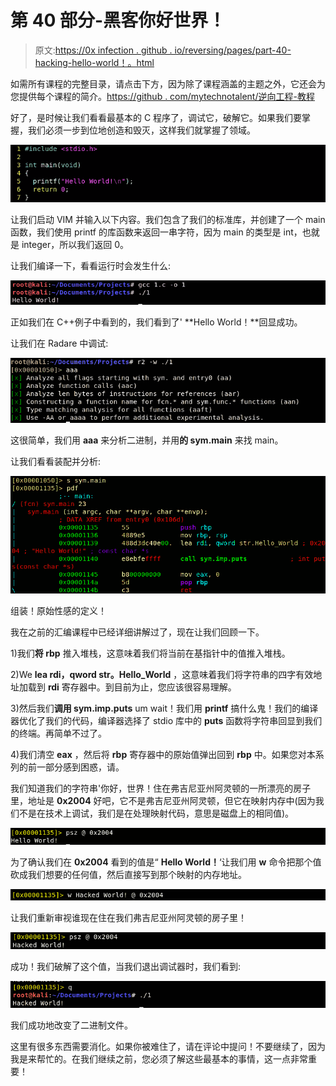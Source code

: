 # 第 40 部分-黑客你好世界！

> 原文:[https://0x infection . github . io/reversing/pages/part-40-hacking-hello-world！。html](https://0xinfection.github.io/reversing/pages/part-40-hacking-hello-world!.html)

如需所有课程的完整目录，请点击下方，因为除了课程涵盖的主题之外，它还会为您提供每个课程的简介。[https://github . com/mytechnotalent/逆向工程-教程](https://github.com/mytechnotalent/Reverse-Engineering-Tutorial)

好了，是时候让我们看看最基本的 C 程序了，调试它，破解它。如果我们要掌握，我们必须一步到位地创造和毁灭，这样我们就掌握了领域。

![](img/73b404fab4693ce47cd0981bdab144b9.png)

让我们启动 VIM 并输入以下内容。我们包含了我们的标准库，并创建了一个 main 函数，我们使用 printf 的库函数来返回一串字符，因为 main 的类型是 int，也就是 integer，所以我们返回 0。

让我们编译一下，看看运行时会发生什么:

![](img/9957474ebf05b3b20dcbb58bc40985f4.png)

正如我们在 C++例子中看到的，我们看到了' **Hello World！**回显成功。

让我们在 Radare 中调试:

![](img/9fd84aa8d94bef2e043479ec147cc647.png)

这很简单，我们用 **aaa** 来分析二进制，并用**的 sym.main** 来找 main。

让我们看看装配并分析:

![](img/33358e09144be0647c5087cf6e9e083f.png)

组装！原始性感的定义！

我在之前的汇编课程中已经详细讲解过了，现在让我们回顾一下。

1)我们**将 rbp** 推入堆栈，这意味着我们将当前在基指针中的值推入堆栈。

2)We **lea rdi，qword str。Hello_World** ，这意味着我们将字符串的四字有效地址加载到 **rdi** 寄存器中。到目前为止，您应该很容易理解。

3)然后我们**调用 sym.imp.puts** um wait！我们用 **printf** 搞什么鬼！我们的编译器优化了我们的代码，编译器选择了 stdio 库中的 **puts** 函数将字符串回显到我们的终端。再简单不过了。

4)我们清空 **eax** ，然后将 **rbp** 寄存器中的原始值弹出回到 **rbp** 中。如果您对本系列的前一部分感到困惑，请。

我们知道我们的字符串'你好，世界！住在弗吉尼亚州阿灵顿的一所漂亮的房子里，地址是 **0x2004** 好吧，它不是弗吉尼亚州阿灵顿，但它在映射内存中(因为我们不是在技术上调试，我们是在处理映射代码，意思是磁盘上的相同值)。

![](img/cbd0f235deb0872601b7a63afd905b9d.png)

为了确认我们在 **0x2004** 看到的值是“ **Hello World！**‘让我们用 **w** 命令把那个值砍成我们想要的任何值，然后直接写到那个映射的内存地址。

![](img/9b43b87d9a938cf07e84a860f8adde15.png)

让我们重新审视谁现在住在我们弗吉尼亚州阿灵顿的房子里！

![](img/97aa9ab33c884c55da7015480489132c.png)

成功！我们破解了这个值，当我们退出调试器时，我们看到:

![](img/26ee8a20f6e9540ac66e9696c5fb2a98.png)

我们成功地改变了二进制文件。

这里有很多东西需要消化。如果你被难住了，请在评论中提问！不要继续了，因为我是来帮忙的。在我们继续之前，您必须了解这些最基本的事情，这一点非常重要！